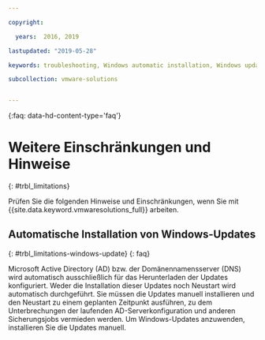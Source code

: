 ```yaml
---

copyright:

  years:  2016, 2019

lastupdated: "2019-05-28"

keywords: troubleshooting, Windows automatic installation, Windows updates

subcollection: vmware-solutions


---
```


{:faq: data-hd-content-type='faq'}

# Weitere Einschränkungen und Hinweise
{: #trbl_limitations}

Prüfen Sie die folgenden Hinweise und Einschränkungen, wenn Sie mit {{site.data.keyword.vmwaresolutions_full}} arbeiten.

## Automatische Installation von Windows-Updates
{: #trbl_limitations-windows-update}
{: faq}

Microsoft Active Directory (AD) bzw. der Domänennamensserver (DNS) wird automatisch ausschließlich für das Herunterladen der Updates konfiguriert. Weder die Installation dieser Updates noch Neustart wird automatisch durchgeführt. Sie müssen die Updates manuell installieren und den Neustart zu einem geplanten Zeitpunkt ausführen, zu dem Unterbrechungen der laufenden AD-Serverkonfiguration und anderen Sicherungsjobs vermieden werden. Um Windows-Updates anzuwenden, installieren Sie die Updates manuell.
